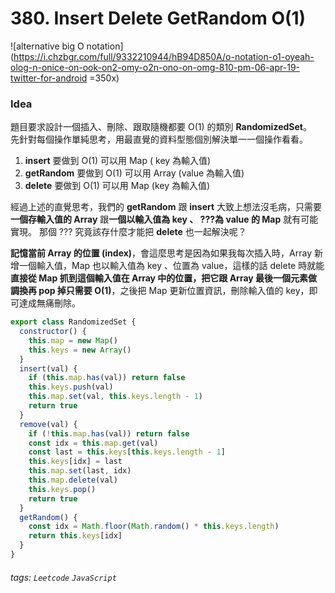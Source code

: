 # 380. Insert Delete GetRandom O(1)

![alternative big O notation](https://i.chzbgr.com/full/9332210944/hB94D850A/o-notation-o1-oyeah-olog-n-onice-on-ook-on2-omy-o2n-ono-on-omg-810-pm-06-apr-19-twitter-for-android =350x)

### Idea

題目要求設計一個插入、刪除、跟取隨機都要 O(1) 的類別 **RandomizedSet**。<br/>
先針對每個操作單純思考，用最直覺的資料型態個別解決單一一個操作看看。
1. **insert** 要做到 O(1) 可以用 Map ( key 為輸入值)
2. **getRandom** 要做到 O(1) 可以用 Array (value 為輸入值)
3. **delete** 要做到 O(1) 可以用 Map (key 為輸入值)

經過上述的直覺思考，我們的 **getRandom** 跟 **insert** 大致上想法沒毛病，只需要**一個存輸入值的 Array** 跟**一個以輸入值為 key 、 ???為 value 的 Map** 就有可能實現。 那個 ??? 究竟該存什麼才能把 **delete** 也一起解決呢？

**記憶當前 Array 的位置 (index)**，會這麼思考是因為如果我每次插入時，Array 新增一個輸入值，Map 也以輸入值為 key 、位置為 value，這樣的話 delete 時就能**直接從 Map 抓到這個輸入值在 Array 中的位置，把它跟 Array 最後一個元素做調換再 pop 掉只需要 O(1)**，之後把 Map 更新位置資訊，刪除輸入值的 key，即可達成無痛刪除。


```javascript
export class RandomizedSet {
  constructor() {
    this.map = new Map()
    this.keys = new Array()
  }
  insert(val) {
    if (this.map.has(val)) return false
    this.keys.push(val)
    this.map.set(val, this.keys.length - 1)
    return true
  }
  remove(val) {
    if (!this.map.has(val)) return false
    const idx = this.map.get(val)
    const last = this.keys[this.keys.length - 1]
    this.keys[idx] = last
    this.map.set(last, idx)
    this.map.delete(val)
    this.keys.pop()
    return true
  }
  getRandom() {
    const idx = Math.floor(Math.random() * this.keys.length)
    return this.keys[idx]
  }
}
```

###### tags: `Leetcode` `JavaScript`